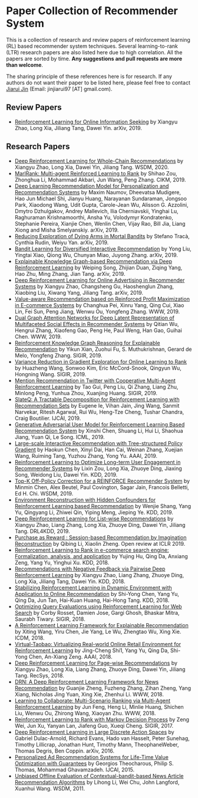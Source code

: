 # Paper Collection of Recommender System

This is a collection of research and review papers of reinforcement learning (RL) based recommender system techniques. Several learning-to-rank (LTR) research papers are also listed here due to high correlation. All the papers are sorted by time. **Any suggestions and pull requests are more than welcome**.

The sharing principle of these references here is for research. If any authors do not want their paper to be listed here, please feel free to contact [Jiarui Jin](http://Jinjiarui.github.io/) (Email: jinjiarui97 [AT] gmail.com).

## Review Papers
* [Reinforcement Learning for Online Information Seeking](https://arxiv.org/pdf/1812.07127.pdf) by Xiangyu Zhao, Long Xia, Jiliang Tang, Dawei Yin. arXiv, 2019.


## Research Papers
* [Deep Reinforcement Learning for Whole-Chain Recommendations](https://arxiv.org/pdf/1902.03987.pdf) by Xiangyu Zhao, Long Xia, Dawei Yin, Jiliang Tang. WSDM, 2020.
* [MarlRank: Multi-agent Reinforced Learning to Rank](https://128.84.21.199/pdf/1909.06859.pdf) by Shihao Zou, Zhonghua Li, Mohammad Akbari, Jun Wang, Peng Zhang. CIKM, 2019.
* [Deep Learning Recommendation Model for Personalization and Recommendation Systems](https://arxiv.org/pdf/1906.00091.pdf) by Maxim Naumov, Dheevatsa Mudigere, Hao Jun Michael Shi, Jianyu Huang, Narayanan Sundaraman, Jongsoo Park, Xiaodong Wang, Udit Gupta, Carole-Jean Wu, Alisson G. Azzolini, Dmytro Dzhulgakov, Andrey Mallevich, Ilia Cherniavskii, Yinghai Lu, Raghuraman Krishnamoorthi, Ansha Yu, Volodymyr Kondratenko, Stephanie Pereira, Xianjie Chen, Wenlin Chen, Vijay Rao, Bill Jia, Liang Xiong and Misha Smelyanskiy. arXiv, 2019.
* [Reducing Exploration of Dying Arms in Mortal Bandits](https://arxiv.org/pdf/1907.02571.pdf) by Stefano Tracà, Cynthia Rudin, Weiyu Yan. arXiv, 2019.
* [Bandit Learning for Diversified Interactive Recommendation](https://arxiv.org/pdf/1907.01647.pdf) by Yong Liu, Yingtai Xiao, Qiong Wu, Chunyan Miao, Juyong Zhang. arXiv, 2019.
* [Explainable Knowledge Graph-based Recommendation via Deep Reinforcement Learning](https://arxiv.org/pdf/1906.09506.pdf) by Weiping Song, Zhijian Duan, Ziqing Yang, Hao Zhu, Ming Zhang, Jian Tang. arXiv, 2019.
* [Deep Reinforcement Learning for Online Advertising in Recommender Systems](https://arxiv.org/pdf/1909.03602.pdf) by Xiangyu Zhao, Changsheng Gu, Haoshenglun Zhang, Xiaobing Liu, Xiwang Yang, Jiliang Tang. arXiv, 2019.
* [Value-aware Recommendation based on Reinforced Profit Maximization in E-commerce Systems](https://arxiv.org/pdf/1902.00851.pdf) by Changhua Pei, Xinru Yang, Qing Cui, Xiao Lin, Fei Sun, Peng Jiang, Wenwu Ou, Yongfeng Zhang. WWW, 2019.
* [Dual Graph Attention Networks for Deep Latent Representation of Multifaceted Social Effects in Recommender Systems](https://arxiv.org/pdf/1903.10433.pdf) by Qitian Wu, Hengrui Zhang, Xiaofeng Gao, Peng He, Paul Weng, Han Gao, Guihai Chen. WWW, 2019.
* [Reinforcement Knowledge Graph Reasoning for Explainable Recommendation](https://arxiv.org/pdf/1906.05237.pdf) by Yikun Xian, Zuohui Fu, S. Muthukrishnan, Gerard de Melo, Yongfeng Zhang. SIGIR, 2019.
* [Variance Reduction in Gradient Exploration for Online Learning to Rank](https://arxiv.org/pdf/1906.03766.pdf) by Huazheng Wang, Sonwoo Kim, Eric McCord-Snook, Qingyun Wu, Hongning Wang. SIGIR, 2019.
* [Mention Recommendation in Twitter with Cooperative Multi-Agent Reinforcement Learning](http://delivery.acm.org/10.1145/3340000/3331237/p535-gui.pdf?ip=45.79.4.131&id=3331237&acc=OPEN&key=4D4702B0C3E38B35%2E4D4702B0C3E38B35%2E4D4702B0C3E38B35%2E6D218144511F3437&__acm__=1565569281_6e455179dbc78f8417f1decd94192946) by Tao Gui, Peng Liu, Qi Zhang, Liang Zhu, Minlong Peng, Yunhua Zhou, Xuanjing Huang. SIGIR, 2019.
* [SlateQ: A Tractable Decomposition for Reinforcement Learning with Recommendation Sets](https://storage.googleapis.com/pub-tools-public-publication-data/pdf/9f91de1fa0ac351ecb12e4062a37afb896aa1463.pdf) by Eugene Ie, Vihan Jain, Jing Wang, Sanmit Narvekar, Ritesh Agarwal, Rui Wu, Heng-Tze Cheng, Tushar Chandra, Craig Boutilier. IJCAI, 2019.
* [Generative Adversarial User Model for Reinforcement Learning Based Recommendation System](http://proceedings.mlr.press/v97/chen19f/chen19f.pdf) by Xinshi Chen, Shuang Li, Hui Li, Shaohua Jiang, Yuan Qi, Le Song. ICML, 2019.
* [Large-scale Interactive Recommendation with Tree-structured Policy Gradient](https://arxiv.org/pdf/1811.05869.pdf) by Haokun Chen, Xinyi Dai, Han Cai, Weinan Zhang, Xuejian Wang, Ruiming Tang, Yuzhou Zhang, Yong Yu. AAAI, 2019.
* [Reinforcement Learning to Optimize Long-term User Engagement in Recommender Systems](https://arxiv.org/pdf/1902.05570.pdf) by Lixin Zou, Long Xia, Zhuoye Ding, Jiaxing Song, Weidong Liu, Dawei Yin. KDD, 2019.
* [Top-K Off-Policy Correction for a REINFORCE Recommender System](http://alexbeutel.com/papers/wsdm2019_reinforce_recs.pdf) by Minmin Chen, Alex Beutel, Paul Covington, Sagar Jain, Francois Belletti, Ed H. Chi. WSDM, 2019.
* [Environment Reconstruction with Hidden Confounders for Reinforcement Learning based Recommendation](http://lamda.nju.edu.cn/yuy/GetFile.aspx?File=papers/kdd19-confounder.pdf) by Wenjie Shang, Yang Yu, Qingyang Li, Zhiwei Qin, Yiping Meng, Jieping Ye. KDD, 2019.
* [Deep Reinforcement Learning for List-wise Recommendations](https://arxiv.org/pdf/1801.00209.pdf) by Xiangyu Zhao, Liang Zhang, Long Xia, Zhuoye Ding, Dawei Yin, Jiliang Tang. DRL4KDD, 2019.
* [Purchase as Reward : Session-based Recommendation by Imagination Reconstruction](https://openreview.net/pdf?id=SkfTIj0cKX) by Qibing Li, Xiaolin Zheng. Open review at ICLR 2019.
* [Reinforcement Learning to Rank in e-commerce search engine: Formalization, analysis, and application](http://lamda.nju.edu.cn/yuy/GetFile.aspx?File=papers/kdd18-rec.pdf) by Yujing Hu, Qing Da, Anxiang Zeng, Yang Yu, Yinghui Xu. KDD, 2018.
* [Recommendations with Negative Feedback via Pairwise Deep Reinforcement Learning](https://arxiv.org/pdf/1802.06501.pdf) by Xiangyu Zhao, Liang Zhang, Zhuoye Ding, Long Xia, Jiliang Tang, Dawei Yin. KDD, 2018.
* [Stabilizing Reinforcement Learning in Dynamic Environment with Application to Online Recommendation](http://lamda.nju.edu.cn/yuy/GetFile.aspx?File=papers/kdd18-RobustDQN.pdf) by Shi-Yong Chen, Yang Yu, Qing Da, Jun Tan, Hai-Kuan Huang, Hai-Hong Tang. KDD, 2018.
* [Optimizing Query Evaluations using Reinforcement Learning for Web Search](https://arxiv.org/pdf/1804.04410.pdf) by Corby Rosset, Damien Jose, Gargi Ghosh, Bhaskar Mitra, Saurabh Tiwary. SIGIR, 2018.
* [A Reinforcement Learning Framework for Explainable Recommendation](https://www.microsoft.com/en-us/research/uploads/prod/2018/08/main.pdf) by Xiting Wang, Yiru Chen, Jie Yang, Le Wu, Zhengtao Wu, Xing Xie. ICDM, 2018.
* [Virtual-Taobao: Virtualizing Real-world Online Retail Environment for Reinforcement Learning](https://arxiv.org/pdf/1805.10000.pdf) by Jing-Cheng Shi1, Yang Yu, Qing Da, Shi-Yong Chen, An-Xiang Zeng. AAAI, 2018.
* [Deep Reinforcement Learning for Page-wise Recommendations](https://arxiv.org/pdf/1805.02343.pdf) by Xiangyu Zhao, Long Xia, Liang Zhang, Zhuoye Ding, Dawei Yin, Jiliang Tang. RecSys, 2018.
* [DRN: A Deep Reinforcement Learning Framework for News Recommendation](http://www.personal.psu.edu/~gjz5038/paper/www2018_reinforceRec/www2018_reinforceRec.pdf) by Guanjie Zheng, Fuzheng Zhang, Zihan Zheng, Yang Xiang, Nicholas Jing Yuan, Xing Xie, Zhenhui Li. WWW, 2018.
* [Learning to Collaborate: Multi-Scenario Ranking via Multi-Agent Reinforcement Learning](https://arxiv.org/pdf/1809.06260.pdf) by Jun Feng, Heng Li, Minlie Huang, Shichen Liu, Wenwu Ou, Zhirong Wang, Xiaoyan Zhu. WWW, 2018.
* [Reinforcement Learning to Rank with Markov Decision Process](http://www.bigdatalab.ac.cn/~gjf/papers/2017/SIGIR2017_RL_L2R.pdf) by Zeng Wei, Jun Xu, Yanyan Lan, Jiafeng Guo, Xueqi Cheng. SIGIR, 2017.
* [Deep Reinforcement Learning in Large Discrete Action Spaces](https://arxiv.org/pdf/1512.07679.pdf) by Gabriel Dulac-Arnold, Richard Evans, Hado van Hasselt, Peter Sunehag, Timothy Lillicrap, Jonathan Hunt,
Timothy Mann, TheophaneWeber, Thomas Degris, Ben Coppin. arXiv, 2016.
* [Personalized Ad Recommendation Systems for Life-Time Value Optimization with Guarantees](https://scholar.google.com/scholar?hl=zh-CN&as_sdt=0%2C5&q=Personalized+Ad+Recommendation+Systems+for+Life-Time+Value+Optimization+with+Guarantees&btnG=) by Georgios Theocharous, Philip S. Thomas, Mohammad Ghavamzadeh. IJCAI, 2015.
* [Unbiased Offline Evaluation of Contextual-bandit-based News Article Recommendation Algorithms](http://www.xuanhui.me/pub/Li11Unbiased.pdf) by Lihong Li, Wei Chu, John Langford, Xuanhui Wang. WSDM, 2011.
